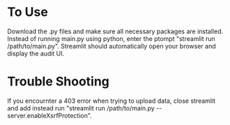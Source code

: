 # To Use

Download the .py files and make sure all necessary packages are installed.
Instead of running main.py using python, enter the ptompt "streamlit run /path/to/main.py".
Streamlit should automatically open your browser and display the audit UI.

# Trouble Shooting
If you encournter a 403 error when trying to upload data, close streamlit and add instead run "streamlit run /path/to/main.py --server.enableXsrfProtection".

